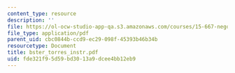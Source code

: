 ```yaml
---
content_type: resource
description: ''
file: https://ol-ocw-studio-app-qa.s3.amazonaws.com/courses/15-667-negotiation-and-conflict-management-spring-2001/fde321f95d59bd3013a9dcee4bb12eb9_bster_torres_instr.pdf
file_type: application/pdf
parent_uid: cbc0844b-ccd9-ec29-098f-45393b46b34b
resourcetype: Document
title: bster_torres_instr.pdf
uid: fde321f9-5d59-bd30-13a9-dcee4bb12eb9
---
```

